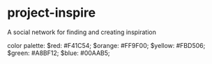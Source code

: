 # project-inspire
A social network for finding and creating inspiration


color palette:
$red: #F41C54;
$orange: #FF9F00;
$yellow: #FBD506;
$green: #A8BF12;
$blue: #00AAB5;
